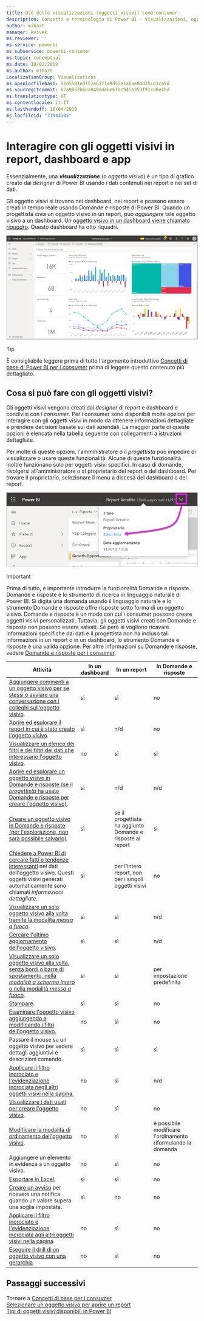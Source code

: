 ```yaml
---
title: Uso delle visualizzazioni (oggetti visivi) come consumer
description: Concetti e terminologia di Power BI - Visualizzazioni, oggetti visivi. Che cos'è una visualizzazione o un oggetto visivo di Power BI.
author: mihart
manager: kvivek
ms.reviewer: ''
ms.service: powerbi
ms.subservice: powerbi-consumer
ms.topic: conceptual
ms.date: 10/02/2019
ms.author: mihart
LocalizationGroup: Visualizations
ms.openlocfilehash: 50d5591edf51e61f1e9d55e1a0ae04d25cd3ca9d
ms.sourcegitcommit: b7a9862b6da940ddebe61bc945a353f91cd0e4bd
ms.translationtype: HT
ms.contentlocale: it-IT
ms.lasthandoff: 10/04/2019
ms.locfileid: "71943105"
---
```

# <a name="interact-with-visuals-in-reports-dashboards-and-apps"></a>Interagire con gli oggetti visivi in report, dashboard e app

Essenzialmente, una ***visualizzazione*** (o *oggetto visivo*) è un tipo di grafico creato dai *designer* di Power BI usando i dati contenuti nei report e nei set di dati. 

Gli oggetto visivi si trovano nei dashboard, nei report e possono essere creati in tempo reale usando Domande e risposte di Power BI. Quando un progettista crea un oggetto visivo in un report, può *aggiungere* tale oggetto visivo a un dashboard. Un [oggetto visivo in un dashboard viene chiamato *riquadro*](end-user-tiles.md). Questo dashboard ha otto riquadri. 

![Dashboard con riquadri](media/end-user-visualizations/power-bi-dashboard.png)

> [!TIP]
> È consigliabile leggere prima di tutto l'argomento introduttivo [Concetti di base di Power BI per i *consumer*](end-user-basic-concepts.md) prima di leggere questo contenuto più dettagliato.

## <a name="what-can-i-do-with-visuals"></a>Cosa si può fare con gli oggetti visivi?

Gli oggetti visivi vengono creati dai *designer* di report e dashboard e condivisi con i *consumer*. Per i consumer sono disponibili molte opzioni per interagire con gli oggetti visivi in modo da ottenere informazioni dettagliate e prendere decisioni basate sui dati aziendali. La maggior parte di queste opzioni è elencata nella tabella seguente con collegamenti a istruzioni dettagliate.

Per molte di queste opzioni, l'amministratore o il *progettista* può impedire di visualizzare o usare queste funzionalità. Alcune di queste funzionalità inoltre funzionano solo per oggetti visivi specifici.  In caso di domande, rivolgersi all'amministratore o al proprietario del report o del dashboard. Per trovare il proprietario, selezionare il menu a discesa del dashboard o del report. 

![Menu a discesa del titolo che mostra il proprietario](media/end-user-visualizations/power-bi-owner.png)


> [!IMPORTANT]
> Prima di tutto, è importante introdurre la funzionalità Domande e risposte. Domande e risposte è lo strumento di ricerca in linguaggio naturale di Power BI. Si digita una domanda usando il linguaggio naturale e lo strumento Domande e risposte offre risposte sotto forma di un oggetto visivo. Domande e risposte è un modo con cui i consumer possono creare oggetti visivi personalizzati. Tuttavia, gli oggetti visivi creati con Domande e risposte non possono essere salvati. Se però si vogliono ricavare informazioni specifiche dai dati e il progettista non ha incluso tali informazioni in un report o in un dashboard, lo strumento Domande e risposte è una valida opzione. Per altre informazioni su Domande e risposte, vedere [Domande e risposte per i consumer](end-user-q-and-a.md).



|Attività  |In un dashboard  |In un report  | In Domande e risposte
|---------|---------|---------|--------|
|[Aggiungere commenti a un oggetto visivo per se stessi o avviare una conversazione con i colleghi sull'oggetto visivo](end-user-comment.md).     |  sì       |   sì      |  no  |
|[Aprire ed esplorare il report in cui è stato creato l'oggetto visivo](end-user-tiles.md).     |    sì     |   n/d      |  no |
|[Visualizzare un elenco dei filtri e dei filtri dei dati che interessano l'oggetto visivo](end-user-report-filter.md).     |    no     |   sì      |  sì |
|[Aprire ed esplorare un oggetto visivo in Domande e risposte (se il *progettista* ha usato Domande e risposte per creare l'oggetto visivo)](end-user-q-and-a.md).     |   sì      |   n/d      |  n/d  |
|[Creare un oggetto visivo in Domande e risposte (per l'esplorazione, non sarà possibile salvarlo)](end-user-q-and-a.md).     |   sì      |   se il progettista ha aggiunto Domande e risposte al report      |  sì  |
|[Chiedere a Power BI di cercare fatti o tendenze interessanti](end-user-insights.md) nei dati dell'oggetto visivo.  Questi oggetti visivi generati automaticamente sono chiamati *informazioni dettagliate*.     |    sì     |  per l'intero report, non per i singoli oggetti visivi       | no   |
|[Visualizzare un solo oggetto visivo alla volta tramite la modalità *messa a fuoco*](end-user-focus.md).     | sì        |   sì      | n/d  |
|[Cercare l'ultimo aggiornamento dell'oggetto visivo](end-user-fresh.md).     |  sì       |    sì     | n/d  |
|[Visualizzare un solo oggetto visivo alla volta, senza bordi o barre di spostamento, nella *modalità a schermo intero* o nella modalità *messa a fuoco*](end-user-focus.md).     |   sì      |  sì       | per impostazione predefinita  |
|[Stampare](end-user-print.md).     |  sì       |   sì      | no  |
|[Esaminare l'oggetto visivo aggiungendo e modificando i filtri dell'oggetto visivo.](end-user-report-filter.md)     |    no     |   sì      | no  |
|Passare il mouse su un oggetto visivo per vedere dettagli aggiuntivi e descrizioni comando.     |    sì     |   sì      | sì  |
|[Applicare il filtro incrociato e l'evidenziazione incrociata negli altri oggetti visivi nella pagina.](end-user-interactions.md)    |   no      |   sì      | n/d  |
|[Visualizzare i dati usati per creare l'oggetto visivo](end-user-show-data.md).     |  no       |   sì      | no  |
| [Modificare la modalità di ordinamento dell'oggetto visivo](end-user-change-sort.md). | no  | sì  | è possibile modificare l'ordinamento riformulando la domanda  |
| Aggiungere un elemento in evidenza a un oggetto visivo. | no  | sì  |  no |
| [Esportare in Excel.](end-user-export.md) | sì | sì | no|
| [Creare un avviso](end-user-alerts.md) per ricevere una notifica quando un valore supera una soglia impostata.  | sì  | no  | no |
| [Applicare il filtro incrociato e l'evidenziazione incrociata agli altri oggetti visivi nella pagina](end-user-report-filter.md).  | no      | sì  | no  |
| [Eseguire il drill di un oggetto visivo con una gerarchia](end-user-drill.md).  | no  | sì   | no |

## <a name="next-steps"></a>Passaggi successivi
Tornare a [Concetti di base per i consumer](end-user-basic-concepts.md)    
[Selezionare un oggetto visivo per aprire un report](end-user-report-open.md)    
[Tipi di oggetti visivi disponibili in Power BI](end-user-visual-type.md)